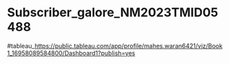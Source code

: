 # Subscriber_galore_NM2023TMID05488
#tableau_https://public.tableau.com/app/profile/mahes.waran6421/viz/Book1_16958089584800/Dashboard1?publish=yes
